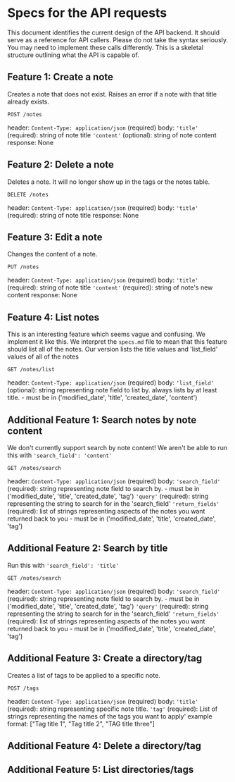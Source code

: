# Specs for the API requests
This document identifies the current design of the API backend.
It should serve as a reference for API callers.
Please do not take the syntax seriously. You may need to implement these calls differently.
This is a skeletal structure outlining what the API is capable of.

## Feature 1: Create a note
Creates a note that does not exist. Raises an error if a note with that title already exists.

```
POST /notes
```
header:
	`Content-Type: application/json` (required)
body:
	`'title'` (required): string of note title
    `'content'` (optional): string of note content
response:
	None
## Feature 2: Delete a note
Deletes a note. It will no longer show up in the tags or the notes table.
```
DELETE /notes
```
header:
	`Content-Type: application/json` (required)
body:
	`'title'` (required): string of note title
response:
	None
## Feature 3: Edit a note
Changes the content of a note.
```
PUT /notes
```
header:
	`Content-Type: application/json` (required)
body:
	`'title'` (required): string of note title
	`'content'` (required): string of note's new content
response:
	None
## Feature 4: List notes
This is an interesting feature which seems vague and confusing. We implement it like this.
We interpret the `specs.md` file to mean that this feature should list all of the notes.
Our version lists the title values and 'list_field' values of all of the notes
```
GET /notes/list
```
header:
	`Content-Type: application/json` (required)
body:
	`'list_field'` (optional): string representing note field to list by. always lists by at least title.
		- must be in ('modified_date', 'title', 'created_date', 'content')
## Additional Feature 1: Search notes by note content
We don't currently support search by note content!
We aren't be able to run this with `'search_field': 'content'`
```
GET /notes/search
```
header:
	`Content-Type: application/json` (required)
body:
	`'search_field'` (required): string representing note field to search by.
		- must be in ('modified_date', 'title', 'created_date', 'tag')
	`'query'` (required): string representing the string to search for in the 'search_field'
	`'return_fields'` (required): list of strings representing aspects of the notes you want returned back to you
		- must be in ('modified_date', 'title', 'created_date', 'tag')

## Additional Feature 2: Search by title
Run this with `'search_field': 'title'`
```
GET /notes/search
```
header:
	`Content-Type: application/json` (required)
body:
	`'search_field'` (required): string representing note field to search by.
		- must be in ('modified_date', 'title', 'created_date', 'tag')
	`'query'` (required): string representing the string to search for in the 'search_field'
	`'return_fields'` (required): list of strings representing aspects of the notes you want returned back to you
		- must be in ('modified_date', 'title', 'created_date', 'tag')

## Additional Feature 3: Create a directory/tag
Creates a list of tags to be applied to a specific note.
```
POST /tags
```
header:
	`Content-Type: application/json` (required)
body:
	`'title'` (required): string representing specific note title.
	`'tag'` (required): List of strings representing the names of the tags you want to apply'
		example format: ["Tag title 1", "Tag title 2", "TAG title three"]
## Additional Feature 4: Delete a directory/tag

## Additional Feature 5: List directories/tags

